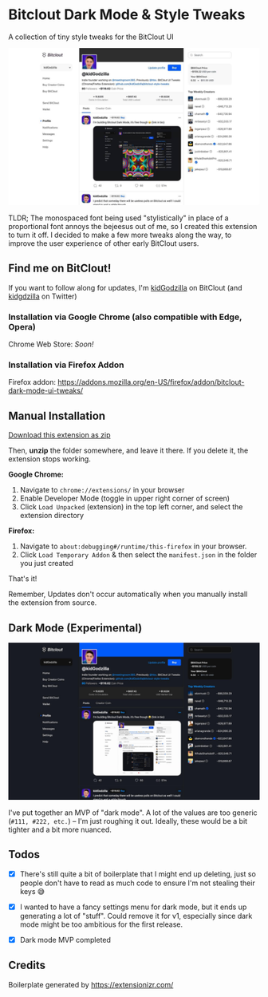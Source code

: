 # Bitclout Dark Mode & Style Tweaks 

A collection of tiny style tweaks for the BitClout UI

![Screenshot](/screenshot.jpg?raw=true "Screenshot (default)")

TLDR; The monospaced font being used "stylistically" in place of a proportional font annoys the bejeesus out of me, so I created this extension to turn it off. I decided to make a few more tweaks along the way, to improve the user experience of other early BitClout users.


## Find me on BitClout!

If you want to follow along for updates, I'm [kidGodzilla](https://bitclout.com/u/kidGodzilla) on BitClout (and [kidgdzilla](https://twitter.com/kidgdzilla) on Twitter)

### Installation via Google Chrome (also compatible with Edge, Opera)

Chrome Web Store: *Soon!*

### Installation via Firefox Addon

Firefox addon: https://addons.mozilla.org/en-US/firefox/addon/bitclout-dark-mode-ui-tweaks/


## Manual Installation

[Download this extension as zip](https://github.com/kidGodzilla/bitclout-style-tweaks/archive/refs/heads/main.zip)

Then, **unzip** the folder somewhere, and leave it there. If you delete it, the extension stops working.

**Google Chrome:**

1. Navigate to `chrome://extensions/` in your browser
2. Enable Developer Mode (toggle in upper right corner of screen)
3. Click `Load Unpacked` (extension) in the top left corner, and select the extension directory

**Firefox:**

1. Navigate to `about:debugging#/runtime/this-firefox` in your browser. 
2. Click `Load Temporary Addon` & then select the `manifest.json` in the folder you just created


That's it! 

Remember, Updates don't occur automatically when you manually install the extension from source.


## Dark Mode (Experimental)

![Screenshot dark](/screenshot-dark.jpg?raw=true "Screenshot (dark)")

I've put together an MVP of "dark mode". A lot of the values are too generic (`#111, #222, etc.`) – I'm just roughing it out. Ideally, these would be a bit tighter and a bit more nuanced.


## Todos

- [x] There's still quite a bit of boilerplate that I might end up deleting, just so people don't have to read as much code to ensure I'm not stealing their keys 😅 

- [x] I wanted to have a fancy settings menu for dark mode, but it ends up generating a lot of "stuff". Could remove it for v1, especially since dark mode might be too ambitious for the first release.

- [x] Dark mode MVP completed


## Credits

Boilerplate generated by https://extensionizr.com/

